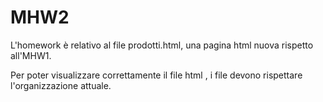 # MHW2

L'homework è relativo al file prodotti.html, una pagina html nuova rispetto all'MHW1.

Per poter visualizzare correttamente il file html , i file devono rispettare l'organizzazione attuale.

